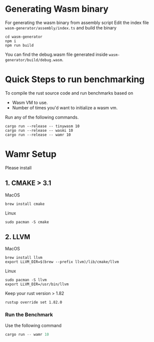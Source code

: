 # Generating Wasm binary

For generating the wasm binary from assembly script
Edit the index file `wasm-generator/assembly/index.ts` and build the binary

```
cd wasm-generator
npm i
npm run build
```

You can find the debug.wasm file generated inside `wasm-generator/build/debug.wasm`.

# Quick Steps to run benchmarking

To compile the rust source code and run benchmarks based on
- Wasm VM to use.
- Number of times you'd want to initialize a wasm vm.

Run any of the following commands.
```
cargo run --release -- tinywasm 10
cargo run --release -- wasmi 10
cargo run --release -- wamr 10
```

# Wamr Setup

Please install 
## 1. CMAKE > 3.1

MacOS
```shell
brew install cmake
```

Linux
```shell
sudo pacman -S cmake
```

## 2. LLVM

MacOS
```shell
brew install llvm
export LLVM_DIR=$(brew --prefix llvm)/lib/cmake/llvm
```

Linux
```shell
sudo pacman -S llvm
export LLVM_DIR=/usr/bin/llvm
```

Keep your rust version > 1.82

```shell
rustup override set 1.82.0
```


### Run the Benchmark

Use the following command
```rust
cargo run -- wamr 10
```

